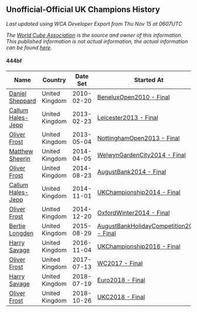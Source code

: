 ## Unofficial-Official UK Champions History

*Last updated using WCA Developer Export from Thu Nov 15 at 0607UTC*

*The [World Cube Association](https://www.worldcubeassociation.org) is the source and owner of this information. This published information is not actual information, the actual information can be found [here](https://www.worldcubeassociation.org/results).*

#### 444bf

|Name|Country|Date Set|Started At|Ended At|Days Held|  
|--|--|--|--|--|--|  
|[Daniel Sheppard](https://www.worldcubeassociation.org/persons/2009SHEP01)|United Kingdom|2010-02-20|[BeneluxOpen2010 - Final](https://www.worldcubeassociation.org/competitions/BeneluxOpen2010/results/all#e444bf_f)|1 year after [IrishOpen2012](https://www.worldcubeassociation.org/competitions/IrishOpen2012/results/all#e444bf_f)|1087|  
|[Callum Hales-Jepp](https://www.worldcubeassociation.org/persons/2012HALE01)|United Kingdom|2013-02-23|[Leicester2013 - Final](https://www.worldcubeassociation.org/competitions/Leicester2013/results/all#e444bf_f)|[NottinghamOpen2013 - Final](https://www.worldcubeassociation.org/competitions/NottinghamOpen2013/results/all#e444bf_f)|70|  
|[Oliver Frost](https://www.worldcubeassociation.org/persons/2012FROS01)|United Kingdom|2013-05-04|[NottinghamOpen2013 - Final](https://www.worldcubeassociation.org/competitions/NottinghamOpen2013/results/all#e444bf_f)|[WelwynGardenCity2014 - Final](https://www.worldcubeassociation.org/competitions/WelwynGardenCity2014/results/all#e444bf_f)|336|  
|[Matthew Sheerin](https://www.worldcubeassociation.org/persons/2009SHEE01)|United Kingdom|2014-04-05|[WelwynGardenCity2014 - Final](https://www.worldcubeassociation.org/competitions/WelwynGardenCity2014/results/all#e444bf_f)|[AugustBank2014 - Final](https://www.worldcubeassociation.org/competitions/AugustBank2014/results/all#e444bf_f)|141|  
|[Oliver Frost](https://www.worldcubeassociation.org/persons/2012FROS01)|United Kingdom|2014-08-23|[AugustBank2014 - Final](https://www.worldcubeassociation.org/competitions/AugustBank2014/results/all#e444bf_f)|[UKChampionship2014 - Final](https://www.worldcubeassociation.org/competitions/UKChampionship2014/results/all#e444bf_f)|69|  
|[Callum Hales-Jepp](https://www.worldcubeassociation.org/persons/2012HALE01)|United Kingdom|2014-11-01|[UKChampionship2014 - Final](https://www.worldcubeassociation.org/competitions/UKChampionship2014/results/all#e444bf_f)|[OxfordWinter2014 - Final](https://www.worldcubeassociation.org/competitions/OxfordWinter2014/results/all#e444bf_f)|49|  
|[Oliver Frost](https://www.worldcubeassociation.org/persons/2012FROS01)|United Kingdom|2014-12-20|[OxfordWinter2014 - Final](https://www.worldcubeassociation.org/competitions/OxfordWinter2014/results/all#e444bf_f)|[AugustBankHolidayCompetition2015 - Final](https://www.worldcubeassociation.org/competitions/AugustBankHolidayCompetition2015/results/all#e444bf_f)|252|  
|[Bertie Longden](https://www.worldcubeassociation.org/persons/2014LONG06)|United Kingdom|2015-08-29|[AugustBankHolidayCompetition2015 - Final](https://www.worldcubeassociation.org/competitions/AugustBankHolidayCompetition2015/results/all#e444bf_f)|1 year after [AugustBankHolidayCompetition2015](https://www.worldcubeassociation.org/competitions/AugustBankHolidayCompetition2015/results/all#e444bf_f)|366|  
|[Harry Savage](https://www.worldcubeassociation.org/persons/2013SAVA01)|United Kingdom|2016-11-04|[UKChampionship2016 - Final](https://www.worldcubeassociation.org/competitions/UKChampionship2016/results/all#e444bf_f)|[WC2017 - Final](https://www.worldcubeassociation.org/competitions/WC2017/results/all#e444bf_f)|252|  
|[Oliver Frost](https://www.worldcubeassociation.org/persons/2012FROS01)|United Kingdom|2017-07-13|[WC2017 - Final](https://www.worldcubeassociation.org/competitions/WC2017/results/all#e444bf_f)|1 year after [WC2017](https://www.worldcubeassociation.org/competitions/WC2017/results/all#e444bf_f)|365|  
|[Harry Savage](https://www.worldcubeassociation.org/persons/2013SAVA01)|United Kingdom|2018-07-19|[Euro2018 - Final](https://www.worldcubeassociation.org/competitions/Euro2018/results/all#e444bf_f)|[UKC2018 - Final](https://www.worldcubeassociation.org/competitions/UKC2018/results/all#e444bf_f)|98|  
|[Oliver Frost](https://www.worldcubeassociation.org/persons/2012FROS01)|United Kingdom|2018-10-26|[UKC2018 - Final](https://www.worldcubeassociation.org/competitions/UKC2018/results/all#e444bf_f)|Ongoing|18|  
